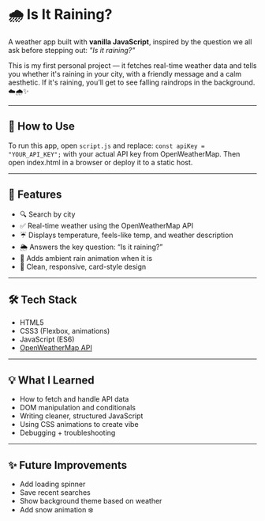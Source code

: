 # 🌧️ Is It Raining?

A weather app built with **vanilla JavaScript**, inspired by the question we all ask before stepping out: _"Is it raining?"_

This is my first personal project — it fetches real-time weather data and tells you whether it's raining in your city, with a friendly message and a calm aesthetic. If it's raining, you’ll get to see falling raindrops in the background. ☁️🌧️✨

---

## 🚀 How to Use
To run this app, open `script.js` and replace: `const apiKey = "YOUR_API_KEY";` with your actual API key from OpenWeatherMap. Then open index.html in a browser or deploy it to a static host.

---

## 🚀 Features

- 🔍 Search by city
- ✅ Real-time weather using the OpenWeatherMap API
- ☔ Displays temperature, feels-like temp, and weather description
- 🌦️ Answers the key question: “Is it raining?”
- 🎐 Adds ambient rain animation when it is
- 📱 Clean, responsive, card-style design

---

## 🛠️ Tech Stack

- HTML5
- CSS3 (Flexbox, animations)
- JavaScript (ES6)
- [OpenWeatherMap API](https://openweathermap.org/)

---

## 💡 What I Learned

- How to fetch and handle API data
- DOM manipulation and conditionals
- Writing cleaner, structured JavaScript
- Using CSS animations to create vibe
- Debugging + troubleshooting

---

## ✨ Future Improvements

- Add loading spinner
- Save recent searches
- Show background theme based on weather
- Add snow animation ❄️